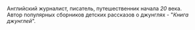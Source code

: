 Английский журналист, писатель, путешественник начала *20* века.
Автор популярных сборников детских рассказов о джунглях - "*Книга джунглей*".
